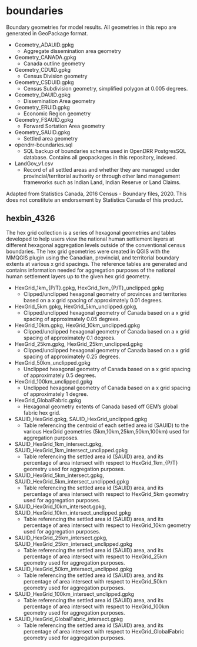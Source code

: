 # boundaries
Boundary geometries for model results.  All geometries in this repo are generated in GeoPackage format.

 - Geometry_ADAUID.gpkg
	- Aggregate dissemination area geometry
 - Geometry_CANADA.gpkg
	- Canada outline geometry
 - Geometry_CDUID.gpkg
	 - Census Division geometry
 - Geometry_CSDUID.gpkg
	- Census Subdivision geometry, simplified polygon at 0.005 degrees. 
 - Geometry_DAUID.gpkg
	- Dissemination Area geometry
 - Geometry_ERUID.gpkg
	- Economic Region geometry
 - Geometry_FSAUID.gpkg
	- Forward Sortation Area geometry
 - Geometry_SAUID.gpkg
	 -  Settled area geometry
 - opendrr-boundaries.sql
 	 - SQL backup of boundaries schema used in OpenDRR PostgresSQL database.  Contains all geopackages in this repository, indexed.
  - LandGov_v1.csv
	 - Record of all settled areas and whether they are managed under provincial/territorial authority or through other land management frameworks such as Indian Land, Indian Reserve or Land Claims.
 
  Adapted from Statistics Canada, 2016 Census - Boundary files, 2020. This does not constitute an endorsement by Statistics Canada of this product.

## hexbin_4326

The hex grid collection is a series of hexagonal geometries and tables developed to help users view the national human settlement layers at different hexagonal aggregation levels outside of the conventional census boundaries.  The hex grid geometries were created in QGIS with the MMQGIS plugin using the Canadian, provincial, and territorial boundary extents at various x grid spacings.  The reference tables are generated and contains information needed for aggregation purposes of the national human settlement layers up to the given hex grid geometry.  

 - HexGrid_1km_{P/T}.gpkg, HexGrid_1km_{P/T}\_unclipped.gpkg
	- Clipped/unclipped hexagonal geometry of provinces and territories based on a x grid spacing of approximately 0.01 degrees.
 - HexGrid_5km.gpkg, HexGrid_5km_unclipped.gpkg,
	- Clipped/unclipped hexagonal geometry of Canada based on a x grid spacing of approximately 0.05 degrees.
 - HexGrid_10km.gpkg, HexGrid_10km_unclipped.gpkg
    - Clipped/unclipped hexagonal geometry of Canada based on a x grid spacing of approximately 0.1 degrees.
 - HexGrid_25km.gpkg, HexGrid_25km_unclipped.gpkg
    - Clipped/unclipped hexagonal geometry of Canada based on a x grid spacing of approximately 0.25 degrees.
 - HexGrid_50km_unclipped.gpkg
    - Unclipped hexagonal geometry of Canada based on a x grid spacing of approximately 0.5 degrees.
 - HexGrid_100km_unclipped.gpkg
    - Unclipped hexagonal geometry of Canada based on a x grid spacing of approximately 1 degree.
 - HexGrid_GlobalFabric.gpkg
    - Hexagonal geometry extents of Canada based off GEM’s global fabric hex grid.
 - SAUID_HexGrid.gpkg, SAUID_HexGrid_unclipped.gpkg
	- Table referencing the centroid of each settled area id (SAUID) to the various HexGrid geometries (5km,10km,25km,50km,100km) used for aggregation purposes.
- SAUID_HexGrid_1km_intersect.gpkg, SAUID_HexGrid_1km_intersect_unclipped.gpkg
	- Table referencing the settled area id (SAUID) area, and its percentage of area intersect with respect to HexGrid_1km_{P/T} geometry used for aggregation purposes.
- SAUID_HexGrid_5km_intersect.gpkg, SAUID_HexGrid_5km_intersect_unclipped.gpkg
	- Table referencing the settled area id (SAUID) area, and its percentage of area intersect with respect to HexGrid_5km geometry used for aggregation purposes.
- SAUID_HexGrid_10km_intersect.gpkg, SAUID_HexGrid_10km_intersect_unclipped.gpkg
	- Table referencing the settled area id (SAUID) area, and its percentage of area intersect with respect to HexGrid_10km geometry used for aggregation purposes.
- SAUID_HexGrid_25km_intersect.gpkg, SAUID_HexGrid_25km_intersect_unclipped.gpkg
	- Table referencing the settled area id (SAUID) area, and its percentage of area intersect with respect to HexGrid_25km geometry used for aggregation purposes.
- SAUID_HexGrid_50km_intersect_unclipped.gpkg
	- Table referencing the settled area id (SAUID) area, and its percentage of area intersect with respect to HexGrid_50km geometry used for aggregation purposes.
- SAUID_HexGrid_100km_intersect_unclipped.gpkg
	- Table referencing the settled area id (SAUID) area, and its percentage of area intersect with respect to HexGrid_100km geometry used for aggregation purposes.
- SAUID_HexGrid_GlobalFabric_intersect.gpkg
	- Table referencing the settled area id (SAUID) area, and its percentage of area intersect with respect to HexGrid_GlobalFabric geometry used for aggregation purposes.
